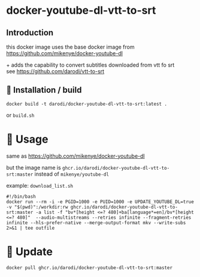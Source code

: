 # docker-youtube-dl-vtt-to-srt

## Introduction

this docker image uses the base docker image from   
https://github.com/mikenye/docker-youtube-dl

\+ adds the capability to convert subtitles downloaded from vtt fo srt  
see https://github.com/darodi/vtt-to-srt

## 💾 Installation / build

```
docker build -t darodi/docker-youtube-dl-vtt-to-srt:latest .
```
or `build.sh`

# 📙 Usage

same as https://github.com/mikenye/docker-youtube-dl

but the image name is `ghcr.io/darodi/docker-youtube-dl-vtt-to-srt:master` instead of `mikenye/youtube-dl`

example: `download_list.sh`

```
#!/bin/bash
docker run --rm -i -e PGID=1000 -e PUID=1000 -e UPDATE_YOUTUBE_DL=true -v "$(pwd)":/workdir:rw ghcr.io/darodi/docker-youtube-dl-vtt-to-srt:master -a list -f "bv*[height <=? 480]+ba[language*=en]/bv*[height <=? 480]"  --audio-multistreams --retries infinite --fragment-retries infinite --hls-prefer-native --merge-output-format mkv --write-subs 2>&1 | tee outfile
```

# 📙 Update
```
docker pull ghcr.io/darodi/docker-youtube-dl-vtt-to-srt:master
```
